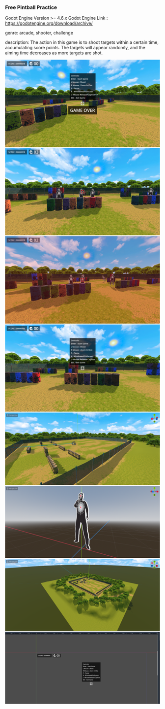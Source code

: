 <h3>Free Pintball Practice</h3>

Godot Engine Version >= 4.6.x
Godot Engine Link : https://godotengine.org/download/archive/


genre: arcade, shooter, challenge

description: The action in this game is to shoot targets within a certain time, accumulating score points. 
The targets will appear randomly, and the aiming time decreases as more targets are shot.

<img src="https://raw.githubusercontent.com/axenteflorin24/free_paintball_practice/refs/heads/main/screenshots/screenshot_1.png">

<img src="https://raw.githubusercontent.com/axenteflorin24/free_paintball_practice/refs/heads/main/screenshots/screenshot_2.png">

<img src="https://raw.githubusercontent.com/axenteflorin24/free_paintball_practice/refs/heads/main/screenshots/screenshot_3.png">

<img src="https://raw.githubusercontent.com/axenteflorin24/free_paintball_practice/refs/heads/main/screenshots/screenshot_4.png">

<img src="https://raw.githubusercontent.com/axenteflorin24/free_paintball_practice/refs/heads/main/screenshots/screenshot_5.png">

<img src="https://raw.githubusercontent.com/axenteflorin24/free_paintball_practice/refs/heads/main/screenshots/screenshot_6.png">

<img src="https://raw.githubusercontent.com/axenteflorin24/free_paintball_practice/refs/heads/main/screenshots/screenshot_7.png">

<img src="https://raw.githubusercontent.com/axenteflorin24/free_paintball_practice/refs/heads/main/screenshots/screenshot_8.png">
